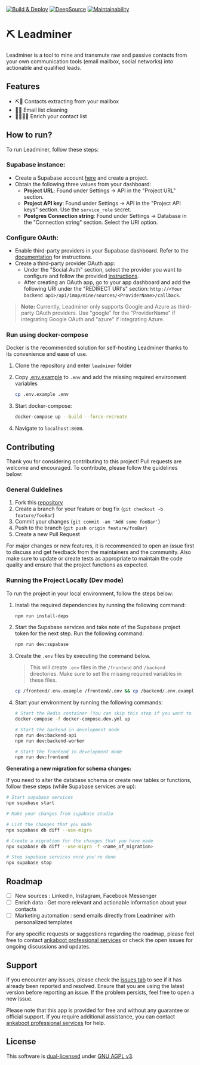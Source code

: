 [![Build & Deploy](https://github.com/ankaboot-source/leadminer/actions/workflows/Deploy-demo.yml/badge.svg)](https://github.com/ankaboot-source/leadminer/actions/workflows/Deploy-demo.yml) [![DeepSource](https://deepsource.io/gh/ankaboot-source/leadminer.svg/?label=active+issues&show_trend=true&token=M4B7pZCjFk2wl_EJpgQ9f-le)](https://deepsource.io/gh/ankaboot-source/leadminer/?ref=repository-badge) </a>[![Maintainability](https://api.codeclimate.com/v1/badges/42e68c56bc3ce2b1f59b/maintainability)](https://codeclimate.com/repos/63f7174b3d043100a803ee03/maintainability)

# ⛏ Leadminer

Leadminer is a tool to mine and transmute raw and passive contacts from your own communication tools (email mailbox, social networks) into actionable and qualified leads.

## Features
- ⛏️📧 Contacts extracting from your mailbox
- 🧹💌 Email list cleaning
- 🧑🏾‍🔬💎 Enrich your contact list

## How to run?

To run Leadminer, follow these steps:

### Supabase instance:

- Create a Supabase account [here](https://supabase.com/dashboard/sign-up) and create a project.
- Obtain the following three values from your dashboard:
  - **Project URL**: Found under Settings -> API in the "Project URL" section.
  - **Project API key**: Found under Settings -> API in the "Project API keys" section. Use the `service_role` secret.
  - **Postgres Connection string**: Found under Settings -> Database in the "Connection string" section. Select the URI option.

### Configure OAuth:

- Enable third-party providers in your Supabase dashboard. Refer to the [documentation](https://supabase.com/docs/guides/auth#configure-third-party-providers) for instructions.
- Create a third-party provider OAuth app:
  - Under the "Social Auth" section, select the provider you want to configure and follow the provided [instructions](https://supabase.com/docs/guides/auth#providers).
  - After creating an OAuth app, go to your app dashboard and add the following URI under the "REDIRECT URI's" section: `http://<Your backend api>/api/imap/mine/sources/<ProviderName>/callback`.

> **Note:** Currently, Leadminer only supports Google and Azure as third-party OAuth providers. Use "google" for the "ProviderName" if integrating Google OAuth and "azure" if integrating Azure.

### Run using docker-compose

Docker is the recommended solution for self-hosting Leadminer thanks to its convenience and ease of use.

1. Clone the repository and enter `leadminer` folder

1. Copy [.env.example](/.env.example) to `.env` and add the missing required environment variables

   ```sh
   cp .env.example .env
   ```

3. Start docker-compose:

   ```sh
   docker-compose up --build --force-recreate
   ```

4. Navigate to `localhost:8080`.

## Contributing

Thank you for considering contributing to this project! Pull requests are welcome and encouraged. To contribute, please follow the guidelines below:

### General Guidelines

1. Fork this [repository](https://github.com/ankaboot-source/leadminer)
2. Create a branch for your feature or bug fix (`git checkout -b feature/fooBar`)
3. Commit your changes (`git commit -am 'Add some fooBar'`)
4. Push to the branch (`git push origin feature/fooBar`)
5. Create a new Pull Request

For major changes or new features, it is recommended to open an issue first to discuss and get feedback from the maintainers and the community. Also make sure to update or create tests as appropriate to maintain the code quality and ensure that the project functions as expected.

### Running the Project Locally (Dev mode)

To run the project in your local environment, follow the steps below:

1. Install the required dependencies by running the following command:

   ```sh
   npm run install-deps
   ```

2. Start the Supabase services and take note of the Supabase project token for the next step. Run the following command:

   ```sh
   npm run dev:supabase
   ```

3. Create the `.env` files by executing the command below.

   > This will create `.env` files in the `/frontend` and `/backend` directories. Make sure to set the missing required variables in these files.

   ```sh
   cp /frontend/.env.example /frontend/.env && cp /backend/.env.example /backend/.env
   ```

4. Start your environment by running the following commands:

   ```sh
   # Start the Redis container (You can skip this step if you want to use your local instance)
   docker-compose -f docker-compose.dev.yml up
   
   # Start the backend in development mode
   npm run dev:backend-api
   npm run dev:backend-worker
   
   # Start the frontend in development mode
   npm run dev:frontend
   ```

**Generating a new migration for schema changes:**

If you need to alter the database schema or create new tables or functions, follow these steps (while Supabase services are up):

```sh
# Start supabase services
npx supabase start

# Make your changes from supabase studio

# List the changes that you made
npx supabase db diff --use-migra

# Create a migration for the changes that you have made
npx supabase db diff --use-migra -f <name_of_migration>

# Stop supabase services once you're done
npx supabase stop
```

## Roadmap

- [ ] New sources : LinkedIn, Instagram, Facebook Messenger
- [ ] Enrich data : Get more relevant and actionable information about your contacts
- [ ] Marketing automation : send emails directly from Leadminer with personalized templates

For any specific requests or suggestions regarding the roadmap, please feel free to contact [ankaboot professional services](https://chat.openai.com/contact@ankaboot.fr) or check the open issues for ongoing discussions and updates. 

## Support

If you encounter any issues, please check the [issues tab](https://github.com/ankaboot-source/leadminer/issues) to see if it has already been reported and resolved. Ensure that you are using the latest version before reporting an issue. If the problem persists, feel free to open a new issue.

Please note that this app is provided for free and without any guarantee or official support. If you require additional assistance, you can contact [ankaboot professional services](https://chat.openai.com/contact@ankaboot.fr) for help.

## License

This software is [dual-licensed](DUAL-LICENSE.md) under [GNU AGPL v3](LICENSE).

